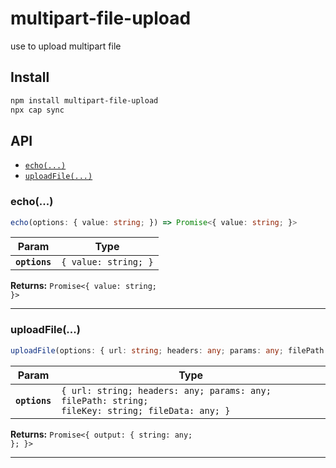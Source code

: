 # multipart-file-upload

use to upload multipart file

## Install

```bash
npm install multipart-file-upload
npx cap sync
```

## API

<docgen-index>

* [`echo(...)`](#echo)
* [`uploadFile(...)`](#uploadfile)

</docgen-index>

<docgen-api>
<!--Update the source file JSDoc comments and rerun docgen to update the docs below-->

### echo(...)

```typescript
echo(options: { value: string; }) => Promise<{ value: string; }>
```

| Param         | Type                            |
| ------------- | ------------------------------- |
| **`options`** | <code>{ value: string; }</code> |

**Returns:** <code>Promise&lt;{ value: string; }&gt;</code>

--------------------


### uploadFile(...)

```typescript
uploadFile(options: { url: string; headers: any; params: any; filePath: string; fileKey: string; fileData: any; }) => Promise<{ output: { string: any; }; }>
```

| Param         | Type                                                                                                       |
| ------------- | ---------------------------------------------------------------------------------------------------------- |
| **`options`** | <code>{ url: string; headers: any; params: any; filePath: string; fileKey: string; fileData: any; }</code> |

**Returns:** <code>Promise&lt;{ output: { string: any; }; }&gt;</code>

--------------------

</docgen-api>
